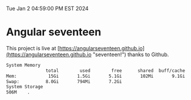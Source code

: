 Tue Jan  2 04:59:00 PM EST 2024

# Angular seventeen


This project is live at [https://angularseventeen.github.io](https://angularseventeen.github.io "seventeen!") thanks to Github.

```bash
System Memory
               total        used        free      shared  buff/cache   available
Mem:            15Gi       1.5Gi       5.1Gi       102Mi       9.1Gi        13Gi
Swap:          8.0Gi       794Mi       7.2Gi
System Storage
506M	.
```
```bash
